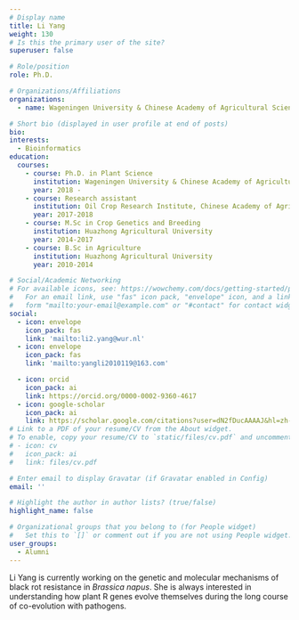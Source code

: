 ```yaml
---
# Display name
title: Li Yang
weight: 130
# Is this the primary user of the site?
superuser: false

# Role/position
role: Ph.D.

# Organizations/Affiliations
organizations:
  - name: Wageningen University & Chinese Academy of Agricultural Sciences

# Short bio (displayed in user profile at end of posts)
bio: 
interests:
  - Bioinformatics
education:
  courses:
    - course: Ph.D. in Plant Science
      institution: Wageningen University & Chinese Academy of Agricultural Sciences
      year: 2018 -
    - course: Research assistant 
      institution: Oil Crop Research Institute, Chinese Academy of Agricultural Sciences
      year: 2017-2018
    - course: M.Sc in Crop Genetics and Breeding
      institution: Huazhong Agricultural University
      year: 2014-2017
    - course: B.Sc in Agriculture
      institution: Huazhong Agricultural University
      year: 2010-2014

# Social/Academic Networking
# For available icons, see: https://wowchemy.com/docs/getting-started/page-builder/#icons
#   For an email link, use "fas" icon pack, "envelope" icon, and a link in the
#   form "mailto:your-email@example.com" or "#contact" for contact widget.
social:
  - icon: envelope
    icon_pack: fas
    link: 'mailto:li2.yang@wur.nl'
  - icon: envelope
    icon_pack: fas
    link: 'mailto:yangli2010119@163.com'

  - icon: orcid
    icon_pack: ai
    link: https://orcid.org/0000-0002-9360-4617
  - icon: google-scholar
    icon_pack: ai
    link: https://scholar.google.com/citations?user=dN2fDucAAAAJ&hl=zh-CN
# Link to a PDF of your resume/CV from the About widget.
# To enable, copy your resume/CV to `static/files/cv.pdf` and uncomment the lines below.
# - icon: cv
#   icon_pack: ai
#   link: files/cv.pdf

# Enter email to display Gravatar (if Gravatar enabled in Config)
email: ''

# Highlight the author in author lists? (true/false)
highlight_name: false

# Organizational groups that you belong to (for People widget)
#   Set this to `[]` or comment out if you are not using People widget.
user_groups:
  - Alumni
---
```

Li Yang is currently working on the genetic and molecular mechanisms of black rot resistance in *Brassica napus*. She is always interested in understanding how plant R genes evolve themselves during the long course of co-evolution with pathogens. 
